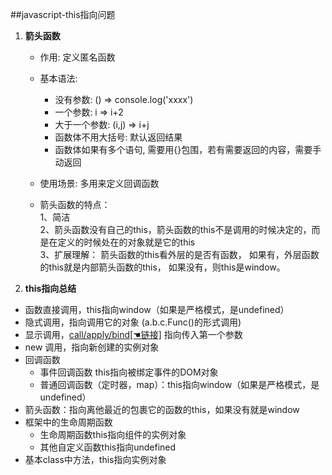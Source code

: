 ##javascript-this指向问题

1. **箭头函数**
	* 作用: 定义匿名函数
	* 基本语法:
	  * 没有参数: () => console.log('xxxx')
	  * 一个参数: i => i+2
	  * 大于一个参数: (i,j) => i+j
	  * 函数体不用大括号: 默认返回结果
	  * 函数体如果有多个语句, 需要用{}包围，若有需要返回的内容，需要手动返回 
	  
	* 使用场景: 多用来定义回调函数
	
	* 箭头函数的特点：  
	    1、简洁  
	    2、箭头函数没有自己的this，箭头函数的this不是调用的时候决定的，而是在定义的时候处在的对象就是它的this  
	    3、扩展理解： 箭头函数的this看外层的是否有函数，
	        如果有，外层函数的this就是内部箭头函数的this，
	        如果没有，则this是window。

2. **this指向总结**
* 函数直接调用，this指向window（如果是严格模式，是undefined）
* 隐式调用，指向调用它的对象   (a.b.c.Func()的形式调用)
* 显示调用，[call/apply/bind[☚链接]](https://www.cnblogs.com/libin-1/p/5823025.html) 指向传入第一个参数    
* new 调用，指向新创建的实例对象
* 回调函数
  * 事件回调函数 this指向被绑定事件的DOM对象
  * 普通回调函数（定时器，map）：this指向window（如果是严格模式，是undefined）
* 箭头函数：指向离他最近的包裹它的函数的this，如果没有就是window
* 框架中的生命周期函数
  * 生命周期函数this指向组件的实例对象
  * 其他自定义函数this指向undefined  
* 基本class中方法，this指向实例对象